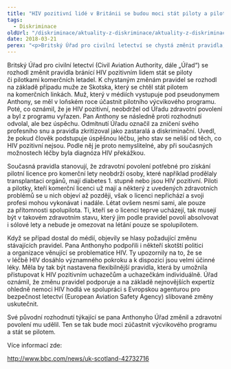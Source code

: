 ```yaml
---
title: "HIV pozitivní lidé v Británii se budou moci stát piloty a pilotkami"
tags:
  - Diskriminace
oldUrl: "/diskriminace/aktuality-z-diskriminace/aktuality-z-diskriminace-2018/hiv-pozitivni-lide-v-britanii-se-budou-moci-stat-piloty-a-pilotkami/"
date: 2018-03-21
perex: "<p>Britský Úřad pro civilní letectví se chystá změnit pravidla, která HIV pozitivním lidem omezují pilotování na komerčních linkách.</p>"
---
```


<!-- imported from the old website -->

<p>Britský Úřad pro civilní letectví (Civil Aviation Authority, dále „Úřad“) se rozhodl změnit pravidla bránící HIV pozitivním lidem stát se piloty či pilotkami komerčních letadel. K chystaným změnám pravidel se rozhodl na základě případu muže ze Skotska, který se chtěl stát pilotem na komerčních linkách. Muž, který v médiích vystupuje pod pseudonymem Anthony, se měl v loňském roce účastnit pilotního výcvikového programu. Poté, co oznámil, že je HIV pozitivní, neobdržel od Úřadu zdravotní povolení a byl z programu vyřazen. Pan Anthony se následně proti rozhodnutí odvolal, ale bez úspěchu. Odmítnutí Úřadu označil za zničení svého profesního snu a pravidla zkritizoval jako zastaralá a diskriminační. Uvedl, že pokud člověk podstupuje úspěšnou léčbu, jeho stav se neliší od těch, co HIV pozitivní nejsou. Podle něj je proto nemyslitelné, aby při současných možnostech léčby byla diagnóza HIV překážkou.</p> <p>Současná pravidla stanovují, že zdravotní povolení potřebné pro získání pilotní licence pro komerční lety neobdrží osoby, které například prodělaly transplantaci orgánů, mají diabetes 1. stupně nebo jsou HIV pozitivní. Piloti a pilotky, kteří komerční licenci už mají a některý z uvedených zdravotních problémů se u nich objeví až později, však o licenci nepřichází a svoji profesi mohou vykonávat i nadále. Létat ovšem nesmí sami, ale pouze za přítomnosti spolupilota. Ti, kteří se o licenci teprve ucházejí, tak musejí být v takovém zdravotním stavu, který jim podle pravidel povolí absolvovat i sólové lety a nebude je omezovat na létání pouze se spolupilotem.</p> <p>Když se případ dostal do médií, objevily se hlasy požadující změnu stávajících pravidel. Pana Anthonyho podpořili i někteří skotští politici a organizace věnující se problematice HIV. Ty upozornily na to, že se v léčbě HIV dosáhlo významného pokroku a k dispozici jsou velmi účinné léky. Měla by tak být nastavena flexibilnější pravidla, která by umožnila přistupovat k HIV pozitivním uchazečům a uchazečkám individuálně. Úřad oznámil, že změnu pravidel podporuje a na základě nejnovějších expertíz ohledně nemoci HIV hodlá ve spolupráci s Evropskou agenturou pro bezpečnost letectví (European Aviation Safety Agency) slibované změny uskutečnit.</p> <p>Své původní rozhodnutí týkající se pana Anthonyho Úřad změnil a zdravotní povolení mu udělil. Ten se tak bude moci zúčastnit výcvikového programu a stát se pilotem.</p> <p>Více informací zde:</p> <a title="Otevření do nového okna" href="http://www.bbc.com/news/uk-scotland-42732716" target="_blank">http://www.bbc.com/news/uk-scotland-42732716</a> 
